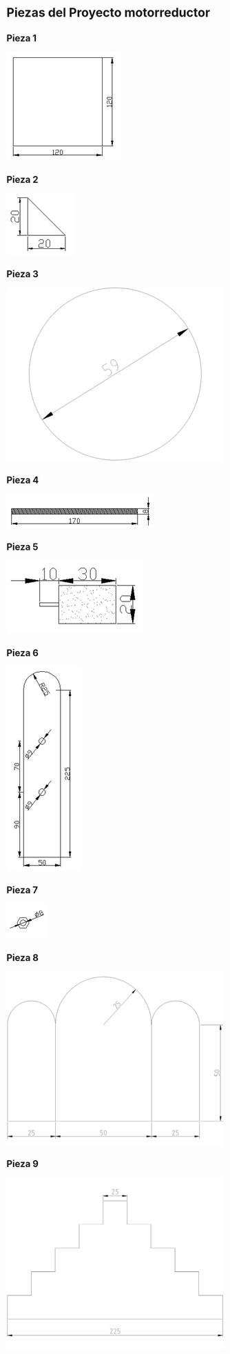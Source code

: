 # Piezas del Proyecto motorreductor

## Pieza 1
![](MRPieza1.jpg)

## Pieza 2
![](MRPieza2.jpg)

## Pieza 3
![](MRPieza3.jpg)

## Pieza 4
![](MRPieza4.jpg)

## Pieza 5
![](MRPieza5.jpg)

## Pieza 6
![](MRPieza6.jpg)

## Pieza 7
![](MRPieza7.jpg)

## Pieza 8
![](MRPieza8.jpg)

## Pieza 9
![](MRPieza9.jpg)

